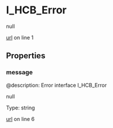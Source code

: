 # I_HCB_Error

null 

[url](https://github.com/devramsean0/hcb.js/blob/000bc96/src/api_schemas/error.ts#L1) on line 1  

## Properties
### message
@description: Error interface
 I_HCB_Error 

null 

Type: string  

[url](https://github.com/devramsean0/hcb.js/blob/000bc96/src/api_schemas/error.ts#L6) on line 6  
